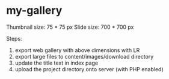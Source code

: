 my-gallery
==========

Thumbnail size: 75 * 75 px
Slide size: 700 * 700 px

Steps:
1. export web gallery with above dimensions with LR
2. export large files to content/images/download directory
3. update the title text in index page
4. upload the project directory onto server (with PHP enabled)
